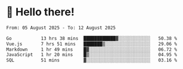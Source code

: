 # 👋 Hello there!

<!--START_SECTION:waka-->

```txt
From: 05 August 2025 - To: 12 August 2025

Go           13 hrs 38 mins  ████████████▓░░░░░░░░░░░░   50.38 %
Vue.js       7 hrs 51 mins   ███████▒░░░░░░░░░░░░░░░░░   29.06 %
Markdown     1 hr 49 mins    █▓░░░░░░░░░░░░░░░░░░░░░░░   06.72 %
JavaScript   1 hr 20 mins    █▒░░░░░░░░░░░░░░░░░░░░░░░   04.95 %
SQL          51 mins         ▓░░░░░░░░░░░░░░░░░░░░░░░░   03.16 %
```

<!--END_SECTION:waka-->
